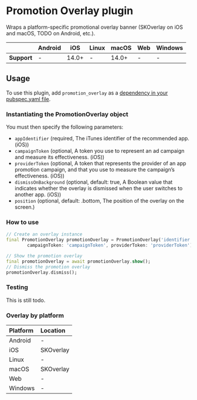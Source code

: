 # Promotion Overlay plugin

Wraps a platform-specific promotional overlay banner
(SKOverlay on iOS and macOS, TODO on Android, etc.).

|             | Android | iOS   | Linux | macOS  | Web | Windows     |
|-------------|---------|-------|-------|--------|-----|-------------|
| **Support** |    -    | 14.0+ |   -   |  14.0+ |  -  |      -      |

## Usage
To use this plugin, add `promotion_overlay` as a [dependency in your pubspec.yaml file](https://flutter.dev/docs/development/platform-integration/platform-channels).

### Instantiating the PromotionOverlay object
You must then specify the following parameters:

- `appIdentifier` (required, The iTunes identifier of the recommended app. (iOS))
- `campaignToken` (optional, A token you use to represent an ad campaign and measure its effectiveness. (iOS))
- `providerToken` (optional, A token that represents the provider of an app promotion campaign, and that you use to measure the campaign’s effectiveness. (iOS))
- `dismissOnBackground` (optional, default: true, A Boolean value that indicates whether the overlay is dismissed when the user switches to another app. (iOS))
- `position` (optional, default: .bottom, The position of the overlay on the screen.)

### How to use
<?code-excerpt "readme_excerpts.dart (Read)"?>
```dart
// Create an overlay instance
final PromotionOverlay promotionOverlay = PromotionOverlay('identifier',
        campaignToken: 'campaignToken', providerToken: 'providerToken');

// Show the promotion overlay
final promotionOverlay = await promotionOverlay.show();
// Dismiss the promotion overlay
promotionOverlay.dismiss();
```

### Testing

This is still todo.

### Overlay by platform

| Platform | Location |
| :--- | :--- |
| Android | - |
| iOS | SKOverlay |
| Linux | - |
| macOS | SKOverlay |
| Web | - |
| Windows | - |